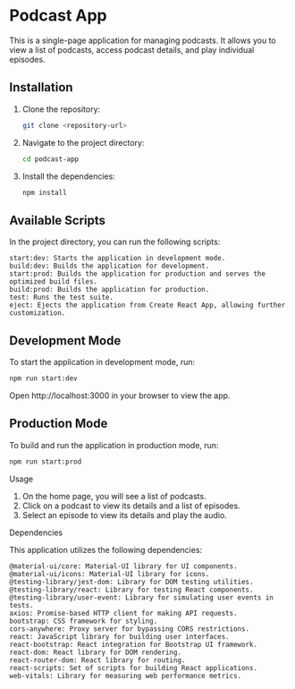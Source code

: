 # Podcast App

This is a single-page application for managing podcasts. It allows you to view a list of podcasts, access podcast details, and play individual episodes.

## Installation

1. Clone the repository:

   ```bash
   git clone <repository-url>
   ```

2. Navigate to the project directory:

   ```bash
   cd podcast-app
   ```

3. Install the dependencies:

   ```bash
   npm install
   ```

## Available Scripts

In the project directory, you can run the following scripts:

    start:dev: Starts the application in development mode.
    build:dev: Builds the application for development.
    start:prod: Builds the application for production and serves the optimized build files.
    build:prod: Builds the application for production.
    test: Runs the test suite.
    eject: Ejects the application from Create React App, allowing further customization.
   
## Development Mode

To start the application in development mode, run:
 ```bash
npm run start:dev
```
Open http://localhost:3000 in your browser to view the app.

## Production Mode

To build and run the application in production mode, run:

```bash
npm run start:prod
```
Usage

   1. On the home page, you will see a list of podcasts.
   2. Click on a podcast to view its details and a list of episodes.
   3. Select an episode to view its details and play the audio.

Dependencies

This application utilizes the following dependencies:

    @material-ui/core: Material-UI library for UI components.
    @material-ui/icons: Material-UI library for icons.
    @testing-library/jest-dom: Library for DOM testing utilities.
    @testing-library/react: Library for testing React components.
    @testing-library/user-event: Library for simulating user events in tests.
    axios: Promise-based HTTP client for making API requests.
    bootstrap: CSS framework for styling.
    cors-anywhere: Proxy server for bypassing CORS restrictions.
    react: JavaScript library for building user interfaces.
    react-bootstrap: React integration for Bootstrap UI framework.
    react-dom: React library for DOM rendering.
    react-router-dom: React library for routing.
    react-scripts: Set of scripts for building React applications.
    web-vitals: Library for measuring web performance metrics.
